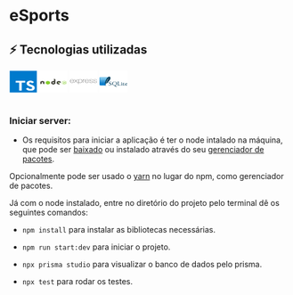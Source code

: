 # eSports

## ⚡ Tecnologias utilizadas
<div>
  <img align="center" alt="TYPESCRIPT" height="40" width="50" src="https://github.com/miqueiassggarcia/miqueiassggarcia/blob/main/Icons/typescript-original.svg" />
  <img align="center" alt="NODEJS" height="40" width="50" src="https://github.com/miqueiassggarcia/miqueiassggarcia/blob/main/Icons/nodejs-original-wordmark.svg" />
  <img align="center" alt="EXPRESS" height="40" width="50" src="https://github.com/miqueiassggarcia/miqueiassggarcia/blob/main/Icons/express-original-wordmark.svg" />
  <img align="center" alt="SQLITE" height="40" width="50" src="https://github.com/miqueiassggarcia/miqueiassggarcia/blob/main/Icons/sqlite-original-wordmark.svg" />
  <br><br>
</div>

### Iniciar server:
* Os requisitos para iniciar a aplicação é ter o node intalado na máquina, que pode ser [baixado](https://nodejs.org/en/download/) ou instalado através do seu [gerenciador de pacotes](https://nodejs.org/en/download/package-manager/).

Opcionalmente pode ser usado o [yarn](https://classic.yarnpkg.com/en/docs/install) no lugar do npm, como gerenciador de pacotes.

Já com o node instalado, entre no diretório do projeto pelo terminal dê os seguintes comandos:

* ``npm install`` para instalar as bibliotecas necessárias.

* ``npm run start:dev`` para iniciar o projeto.

* ``npx prisma studio`` para visualizar o banco de dados pelo prisma.

* ``npx test`` para rodar os testes.
<br><br>
